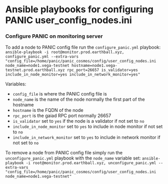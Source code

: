# Ansible playbooks for configuring PANIC user_config_nodes.ini

### Configure PANIC on monitoring server

To add a node to PANIC config file run the `configure_panic.yml` playbook:
`ansible-playbook -i root@monitor.prod.earthball.xyz, configure_panic.yml --extra-vars "config_file=/home/panic/panic_cosmos/config/user_config_nodes.ini node_name=node1.vega-testnet hostname=node1.vega-testnet.prod.earthball.xyz rpc_port=26657 is_validator=yes include_in_node_monitor=yes include_in_network_monitor=yes"`

Variables:
- `config_file` is where the PANIC config file is
- `node_name` is the name of the node normally the first part of the hostname
- `hostname` is the FQDN of the node
- `rpc_port` is the gaiad RPC port normally 26657
- `is_validator` set to `yes` if the node is a validator if not set to `no`
- `include_in_node_monitor` set to `yes`  to include in node monitor if not set to `no`
- `include_in_network_monitor` set to `yes`  to include in network monitor if not set to `no`


To remove a node from PANIC config file simply run the `unconfigure_panic.yml` playbook with the `node_name` variable set:
`ansible-playbook -i root@monitor.prod.earthball.xyz, unconfigure_panic.yml --extra-vars "config_file=/home/panic/panic_cosmos/config/user_config_nodes.ini node_name=node1.vega-testnet"`
